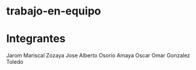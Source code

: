 # trabajo-en-equipo
# Integrantes
Jarom Mariscal Zozaya
Jose Alberto Osorio Amaya
Oscar Omar Gonzalez Toledo
